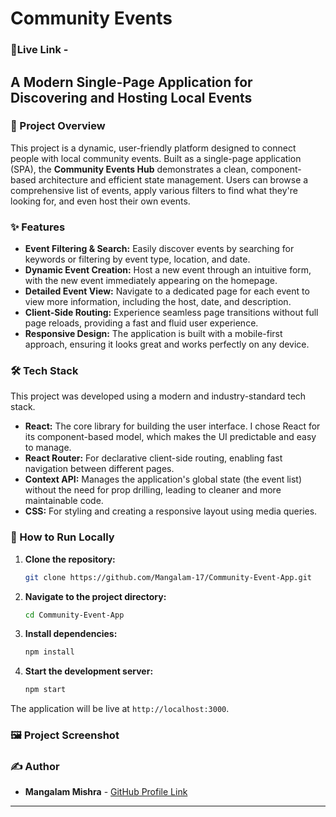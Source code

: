 # **Community Events**

### 🚀Live Link - 

## **A Modern Single-Page Application for Discovering and Hosting Local Events**

### 🌟 Project Overview

This project is a dynamic, user-friendly platform designed to connect people with local community events. Built as a single-page application (SPA), the **Community Events Hub** demonstrates a clean, component-based architecture and efficient state management. Users can browse a comprehensive list of events, apply various filters to find what they're looking for, and even host their own events.

### ✨ Features

- **Event Filtering & Search:** Easily discover events by searching for keywords or filtering by event type, location, and date.
- **Dynamic Event Creation:** Host a new event through an intuitive form, with the new event immediately appearing on the homepage.
- **Detailed Event View:** Navigate to a dedicated page for each event to view more information, including the host, date, and description.
- **Client-Side Routing:** Experience seamless page transitions without full page reloads, providing a fast and fluid user experience.
- **Responsive Design:** The application is built with a mobile-first approach, ensuring it looks great and works perfectly on any device.

### 🛠️ Tech Stack

This project was developed using a modern and industry-standard tech stack.

- **React:** The core library for building the user interface. I chose React for its component-based model, which makes the UI predictable and easy to manage.
- **React Router:** For declarative client-side routing, enabling fast navigation between different pages.
- **Context API:** Manages the application's global state (the event list) without the need for prop drilling, leading to cleaner and more maintainable code.
- **CSS:** For styling and creating a responsive layout using media queries.

### 🚀 How to Run Locally

1.  **Clone the repository:**
    ```bash
    git clone https://github.com/Mangalam-17/Community-Event-App.git
    ```
2.  **Navigate to the project directory:**
    ```bash
    cd Community-Event-App
    ```
3.  **Install dependencies:**
    ```bash
    npm install
    ```
4.  **Start the development server:**
    ```bash
    npm start
    ```

The application will be live at `http://localhost:3000`.

### 🖼️ Project Screenshot

### ✍️ Author

- **Mangalam Mishra** - [GitHub Profile Link](https://www.google.com/search?q=https://github.com/Mangalam-17)

---
